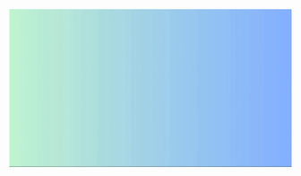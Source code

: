 <!--
**Vic102/Vic102** is a ✨ _special_ ✨ repository because its `README.md` (this file) appears on your GitHub profile.

Here are some ideas to get you started:

- 🔭 I’m currently working on ...
- 🌱 I’m currently learning ...
- 👯 I’m looking to collaborate on ...
- 🤔 I’m looking for help with ...
- 💬 Ask me about ...
- 📫 How to reach me: ...
- 😄 Pronouns: ...
- ⚡ Fun fact: ...
<video width="100%" height="auto" muted="" loop="" autoplay="">
  <source src="GithubIntro.mp4" type="video/mp4">
</video>
-->
<div align="center">
    <img src="Hi_there!!.gif" width="auto" height="auto" />
</div>
